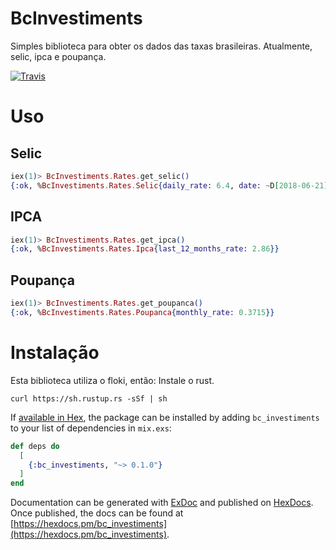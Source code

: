 # BcInvestiments

Simples biblioteca para obter os dados das taxas brasileiras. Atualmente, selic, ipca e poupança.

[![Travis](https://img.shields.io/travis/AnderLuiz/bc_investiments.svg?style=plastic)](https://travis-ci.org/AnderLuiz/bc_investiments)


# Uso

## Selic

```elixir
iex(1)> BcInvestiments.Rates.get_selic()
{:ok, %BcInvestiments.Rates.Selic{daily_rate: 6.4, date: ~D[2018-06-21], rate: 6.5}}
```

## IPCA

```elixir
iex(1)> BcInvestiments.Rates.get_ipca()
{:ok, %BcInvestiments.Rates.Ipca{last_12_months_rate: 2.86}}
```

## Poupança

```elixir
iex(1)> BcInvestiments.Rates.get_poupanca()
{:ok, %BcInvestiments.Rates.Poupanca{monthly_rate: 0.3715}}
```


# Instalação

Esta biblioteca utiliza o floki, então:
Instale o rust.

```
curl https://sh.rustup.rs -sSf | sh

```

If [available in Hex](https://hex.pm/docs/publish), the package can be installed
by adding `bc_investiments` to your list of dependencies in `mix.exs`:

```elixir
def deps do
  [
    {:bc_investiments, "~> 0.1.0"}
  ]
end
```

Documentation can be generated with [ExDoc](https://github.com/elixir-lang/ex_doc)
and published on [HexDocs](https://hexdocs.pm). Once published, the docs can
be found at [https://hexdocs.pm/bc_investiments](https://hexdocs.pm/bc_investiments).
